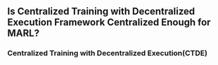 ## Is Centralized Training with Decentralized Execution Framework Centralized Enough for MARL?

### Centralized Training with Decentralized Execution(CTDE)